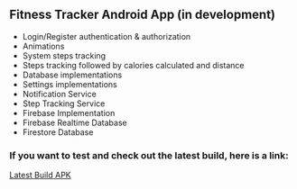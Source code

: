 ## Fitness Tracker Android App (in development)
- Login/Register authentication & authorization
- Animations
- System steps tracking
- Steps tracking followed by calories calculated and distance
- Database implementations
- Settings implementations
- Notification Service
- Step Tracking Service
- Firebase Implementation
- Firebase Realtime Database
- Firestore Database

### If you want to test and check out the latest build, here is a link:
[Latest Build APK](https://github.com/jordanovvvv/fitnesstracker/blob/0dd91121e410549b404eb308e718868c029cd359/app/release/app-release.apk)
